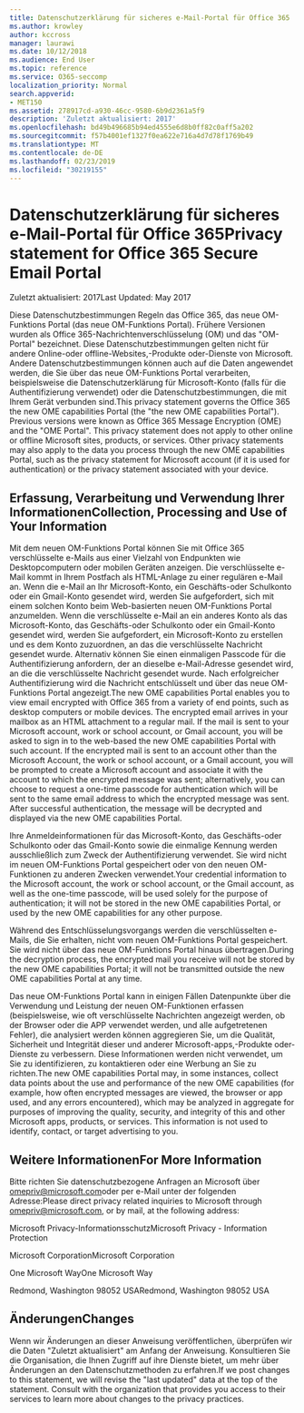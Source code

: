 ```yaml
---
title: Datenschutzerklärung für sicheres e-Mail-Portal für Office 365
ms.author: krowley
author: kccross
manager: laurawi
ms.date: 10/12/2018
ms.audience: End User
ms.topic: reference
ms.service: O365-seccomp
localization_priority: Normal
search.appverid:
- MET150
ms.assetid: 278917cd-a930-46cc-9580-6b9d2361a5f9
description: 'Zuletzt aktualisiert: 2017'
ms.openlocfilehash: bd49b496685b94ed4555e6d8b0ff82c0aff5a202
ms.sourcegitcommit: f57b4001ef1327f0ea622e716a4d7d78f1769b49
ms.translationtype: MT
ms.contentlocale: de-DE
ms.lasthandoff: 02/23/2019
ms.locfileid: "30219155"
---
```

# <a name="privacy-statement-for-office-365-secure-email-portal"></a><span data-ttu-id="36909-103">Datenschutzerklärung für sicheres e-Mail-Portal für Office 365</span><span class="sxs-lookup"><span data-stu-id="36909-103">Privacy statement for Office 365 Secure Email Portal</span></span>

<span data-ttu-id="36909-104">Zuletzt aktualisiert: 2017</span><span class="sxs-lookup"><span data-stu-id="36909-104">Last Updated: May 2017</span></span>
  
<span data-ttu-id="36909-p101">Diese Datenschutzbestimmungen Regeln das Office 365, das neue OM-Funktions Portal (das neue OM-Funktions Portal). Frühere Versionen wurden als Office 365-Nachrichtenverschlüsselung (OM) und das "OM-Portal" bezeichnet. Diese Datenschutzbestimmungen gelten nicht für andere Online-oder offline-Websites,-Produkte oder-Dienste von Microsoft. Andere Datenschutzbestimmungen können auch auf die Daten angewendet werden, die Sie über das neue OM-Funktions Portal verarbeiten, beispielsweise die Datenschutzerklärung für Microsoft-Konto (falls für die Authentifizierung verwendet) oder die Datenschutzbestimmungen, die mit Ihrem Gerät verbunden sind.</span><span class="sxs-lookup"><span data-stu-id="36909-p101">This privacy statement governs the Office 365 the new OME capabilities Portal (the "the new OME capabilities Portal"). Previous versions were known as Office 365 Message Encryption (OME) and the "OME Portal". This privacy statement does not apply to other online or offline Microsoft sites, products, or services. Other privacy statements may also apply to the data you process through the new OME capabilities Portal, such as the privacy statement for Microsoft account (if it is used for authentication) or the privacy statement associated with your device.</span></span>
  
## <a name="collection-processing-and-use-of-your-information"></a><span data-ttu-id="36909-109">Erfassung, Verarbeitung und Verwendung Ihrer Informationen</span><span class="sxs-lookup"><span data-stu-id="36909-109">Collection, Processing and Use of Your Information</span></span>

<span data-ttu-id="36909-p102">Mit dem neuen OM-Funktions Portal können Sie mit Office 365 verschlüsselte e-Mails aus einer Vielzahl von Endpunkten wie Desktopcomputern oder mobilen Geräten anzeigen. Die verschlüsselte e-Mail kommt in Ihrem Postfach als HTML-Anlage zu einer regulären e-Mail an. Wenn die e-Mail an Ihr Microsoft-Konto, ein Geschäfts-oder Schulkonto oder ein Gmail-Konto gesendet wird, werden Sie aufgefordert, sich mit einem solchen Konto beim Web-basierten neuen OM-Funktions Portal anzumelden. Wenn die verschlüsselte e-Mail an ein anderes Konto als das Microsoft-Konto, das Geschäfts-oder Schulkonto oder ein Gmail-Konto gesendet wird, werden Sie aufgefordert, ein Microsoft-Konto zu erstellen und es dem Konto zuzuordnen, an das die verschlüsselte Nachricht gesendet wurde. Alternativ können Sie einen einmaligen Passcode für die Authentifizierung anfordern, der an dieselbe e-Mail-Adresse gesendet wird, an die die verschlüsselte Nachricht gesendet wurde. Nach erfolgreicher Authentifizierung wird die Nachricht entschlüsselt und über das neue OM-Funktions Portal angezeigt.</span><span class="sxs-lookup"><span data-stu-id="36909-p102">The new OME capabilities Portal enables you to view email encrypted with Office 365 from a variety of end points, such as desktop computers or mobile devices. The encrypted email arrives in your mailbox as an HTML attachment to a regular mail. If the mail is sent to your Microsoft account, work or school account, or Gmail account, you will be asked to sign in to the web-based the new OME capabilities Portal with such account. If the encrypted mail is sent to an account other than the Microsoft Account, the work or school account, or a Gmail account, you will be prompted to create a Microsoft account and associate it with the account to which the encrypted message was sent; alternatively, you can choose to request a one-time passcode for authentication which will be sent to the same email address to which the encrypted message was sent. After successful authentication, the message will be decrypted and displayed via the new OME capabilities Portal.</span></span>
  
<span data-ttu-id="36909-115">Ihre Anmeldeinformationen für das Microsoft-Konto, das Geschäfts-oder Schulkonto oder das Gmail-Konto sowie die einmalige Kennung werden ausschließlich zum Zweck der Authentifizierung verwendet. Sie wird nicht im neuen OM-Funktions Portal gespeichert oder von den neuen OM-Funktionen zu anderen Zwecken verwendet.</span><span class="sxs-lookup"><span data-stu-id="36909-115">Your credential information to the Microsoft account, the work or school account, or the Gmail account, as well as the one-time passcode, will be used solely for the purpose of authentication; it will not be stored in the new OME capabilities Portal, or used by the new OME capabilities for any other purpose.</span></span>
  
<span data-ttu-id="36909-116">Während des Entschlüsselungsvorgangs werden die verschlüsselten e-Mails, die Sie erhalten, nicht vom neuen OM-Funktions Portal gespeichert. Sie wird nicht über das neue OM-Funktions Portal hinaus übertragen.</span><span class="sxs-lookup"><span data-stu-id="36909-116">During the decryption process, the encrypted mail you receive will not be stored by the new OME capabilities Portal; it will not be transmitted outside the new OME capabilities Portal at any time.</span></span>
  
<span data-ttu-id="36909-p103">Das neue OM-Funktions Portal kann in einigen Fällen Datenpunkte über die Verwendung und Leistung der neuen OM-Funktionen erfassen (beispielsweise, wie oft verschlüsselte Nachrichten angezeigt werden, ob der Browser oder die APP verwendet werden, und alle aufgetretenen Fehler), die analysiert werden können aggregieren Sie, um die Qualität, Sicherheit und Integrität dieser und anderer Microsoft-apps,-Produkte oder-Dienste zu verbessern. Diese Informationen werden nicht verwendet, um Sie zu identifizieren, zu kontaktieren oder eine Werbung an Sie zu richten.</span><span class="sxs-lookup"><span data-stu-id="36909-p103">The new OME capabilities Portal may, in some instances, collect data points about the use and performance of the new OME capabilities (for example, how often encrypted messages are viewed, the browser or app used, and any errors encountered), which may be analyzed in aggregate for purposes of improving the quality, security, and integrity of this and other Microsoft apps, products, or services. This information is not used to identify, contact, or target advertising to you.</span></span>
  
## <a name="for-more-information"></a><span data-ttu-id="36909-119">Weitere Informationen</span><span class="sxs-lookup"><span data-stu-id="36909-119">For More Information</span></span>

<span data-ttu-id="36909-120">Bitte richten Sie datenschutzbezogene Anfragen an Microsoft über [omepriv@microsoft.com](mailto:omepriv@microsoft.com)oder per e-Mail unter der folgenden Adresse:</span><span class="sxs-lookup"><span data-stu-id="36909-120">Please direct privacy related inquiries to Microsoft through [omepriv@microsoft.com](mailto:omepriv@microsoft.com), or by mail, at the following address:</span></span>
  
<span data-ttu-id="36909-121">Microsoft Privacy-Informationsschutz</span><span class="sxs-lookup"><span data-stu-id="36909-121">Microsoft Privacy - Information Protection</span></span>
  
<span data-ttu-id="36909-122">Microsoft Corporation</span><span class="sxs-lookup"><span data-stu-id="36909-122">Microsoft Corporation</span></span>
  
<span data-ttu-id="36909-123">One Microsoft Way</span><span class="sxs-lookup"><span data-stu-id="36909-123">One Microsoft Way</span></span>
  
<span data-ttu-id="36909-124">Redmond, Washington 98052 USA</span><span class="sxs-lookup"><span data-stu-id="36909-124">Redmond, Washington 98052 USA</span></span>
  
## <a name="changes"></a><span data-ttu-id="36909-125">Änderungen</span><span class="sxs-lookup"><span data-stu-id="36909-125">Changes</span></span>

<span data-ttu-id="36909-p104">Wenn wir Änderungen an dieser Anweisung veröffentlichen, überprüfen wir die Daten "Zuletzt aktualisiert" am Anfang der Anweisung. Konsultieren Sie die Organisation, die Ihnen Zugriff auf ihre Dienste bietet, um mehr über Änderungen an den Datenschutzmethoden zu erfahren.</span><span class="sxs-lookup"><span data-stu-id="36909-p104">If we post changes to this statement, we will revise the "last updated" data at the top of the statement. Consult with the organization that provides you access to their services to learn more about changes to the privacy practices.</span></span>
  

